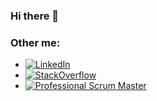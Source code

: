 ### Hi there 👋


### Other me:
- [![LinkedIn](https://img.shields.io/badge/Linked-In-blue)](https://www.linkedin.com/in/ryanhanwu/) 
- [![StackOverflow](https://img.shields.io/stackexchange/stackoverflow/r/471840)](http://bit.ly/ryan-sof)
- [![Professional Scrum Master](https://img.shields.io/badge/Scrum.org-PSM_I-blue)](http://bit.ly/ryan_scrum) 
 
<!--
**ryanhanwu/ryanhanwu** is a ✨ _special_ ✨ repository because its `README.md` (this file) appears on your GitHub profile.

Here are some ideas to get you started:

- 🔭 I’m currently working on ...
- 🌱 I’m currently learning ...
- 👯 I’m looking to collaborate on ...
- 🤔 I’m looking for help with ...
- 💬 Ask me about ...
- 📫 How to reach me: ...
- 😄 Pronouns: ...
- ⚡ Fun fact: ...
-->

